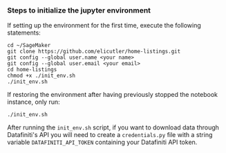 ### Steps to initialize the jupyter environment
If setting up the environment for the first time, execute the following statements:
```
cd ~/SageMaker
git clone https://github.com/elicutler/home-listings.git
git config --global user.name <your name>
git config --global user.email <your email>
cd home-listings
chmod +x ./init_env.sh
./init_env.sh
```

If restoring the environment after having previously stopped the notebook instance, only run:
```
./init_env.sh
```

After running the `init_env.sh` script, if you want to download data through Datafiniti's API you will need to create a `credentials.py` file with a string variable `DATAFINITI_API_TOKEN` containing your Datafiniti API token.